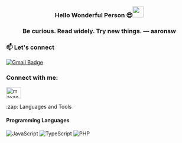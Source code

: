 <!-- BEST READ ME  -->

<h3 align="center"> Hello Wonderful Person  😎<img src="https://media.giphy.com/media/hvRJCLFzcasrR4ia7z/giphy.gif" width="30px"></h3>
<h3 align="center"> Be curious. Read widely. Try new things. — aaronsw</h3>


### :mailbox: Let's connect	
[![Gmail Badge](https://img.shields.io/badge/-maxangulo@gmail.com-c14438?style=flat-square&logo=Gmail&logoColor=white&link=mailto:maxngulo@gmail.com)](mailto:maxangulo@gmail.com)

<h3 align="left">Connect with me:</h3>
<p align="center">

<a href="https://linkedin.com/in/maxangulo" target="blank"><img align="center" src="https://cdn.jsdelivr.net/npm/simple-icons@3.0.1/icons/linkedin.svg" alt="maxangulo" height="30" width="40" /></a>

  <summary>:zap: Languages and Tools</summary>
  <h4>Programming Languages</h4>
<img alt="JavaScript" src="https://img.shields.io/badge/javascript%20-%23323330.svg?&style=for-the-badge&logo=javascript&logoColor=%23F7DF1E"/> <img alt="TypeScript" src="https://img.shields.io/badge/typescript%20-%23007ACC.svg?&style=for-the-badge&logo=typescript&logoColor=white"/> <img alt="PHP" src="https://img.shields.io/badge/php-%23777BB4.svg?&style=for-the-badge&logo=php&logoColor=white"/>
